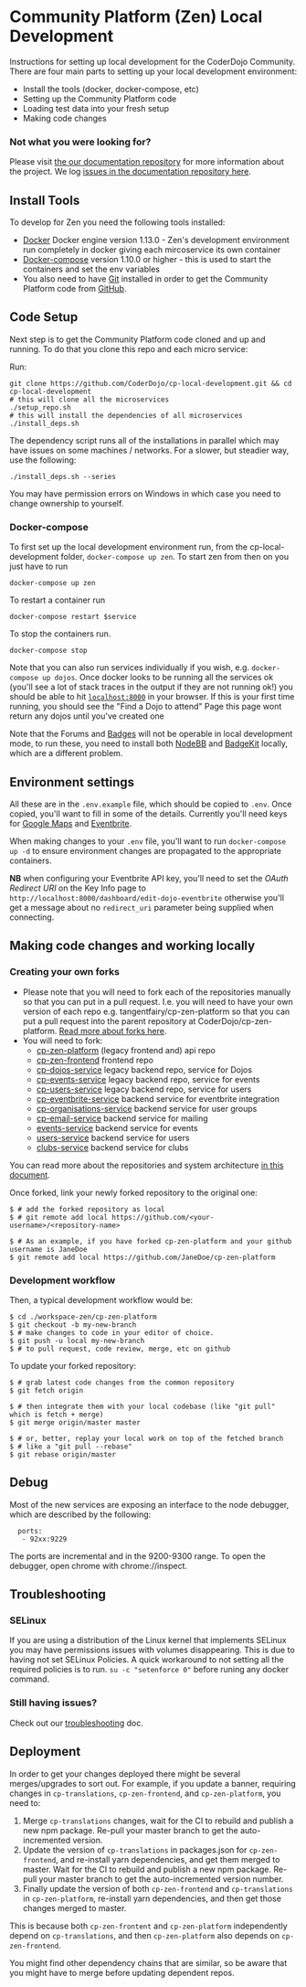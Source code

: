 # Community Platform (Zen) Local Development

Instructions for setting up local development for the CoderDojo Community.
There are four main parts to setting up your local development environment:

* Install the tools (docker, docker-compose, etc)
* Setting up the Community Platform code
* Loading test data into your fresh setup
* Making code changes

### Not what you were looking for?

Please visit [the our documentation repository](https://github.com/CoderDojo/community-platform/blob/master/README.md)
for more information about the project.
We log [issues in the documentation repository here](https://github.com/CoderDojo/community-platform/issues).

## Install Tools

To develop for Zen you need the following tools installed:

* [Docker](https://docs.docker.com/engine/installation/) Docker engine version
  1.13.0 - Zen's development environment run completely in docker giving each
  mircoservice its own container
* [Docker-compose](https://docs.docker.com/compose/install/) version 1.10.0 or
  higher - this is used to start the containers and set the env variables
* You also need to have [Git](https://git-scm.com/) installed in order to get
  the Community Platform code from [GitHub](https://github.com/coderdojo).

## Code Setup

Next step is to get the Community Platform code cloned and up and running. To
do that you clone this repo and each micro service:

Run:

```
git clone https://github.com/CoderDojo/cp-local-development.git && cd cp-local-development
# this will clone all the microservices
./setup_repo.sh
# this will install the dependencies of all microservices
./install_deps.sh
```

The dependency script runs all of the installations in parallel which may have issues on some machines / networks.  For a slower, but steadier way, use the following:

```
./install_deps.sh --series
```

You may have permission errors on Windows in which case you need to change
ownership to yourself.

### Docker-compose

To first set up the local development environment run, from the
cp-local-development folder, `docker-compose up zen`.
To start zen from then on you just have to run

```
docker-compose up zen
```

To restart a container run

```
docker-compose restart $service
```

To stop the containers run.

```
docker-compose stop
```

Note that you can also run services individually if you wish,
e.g. `docker-compose up dojos`. Once docker looks to be running all the
services ok (you'll see a lot of stack traces in the output if they are not
running ok!) you should be able to hit [`localhost:8000`](http://localhost:8000)
in your browser. If this is your first time running, you should see the "Find
a Dojo to attend" Page this page wont return any dojos until you've created one

Note that the Forums and [Badges](installing-badgekit.md) will not be operable
in local development mode, to run these, you need to install both
[NodeBB](https://nodebb.org) and [BadgeKit](installing-badgekit.md) locally, which are a different problem.

## Environment settings

All these are in the `.env.example` file, which should be copied to `.env`.
Once copied, you'll want to fill in some of the details.  Currently you'll need
keys for 
[Google Maps](https://console.cloud.google.com/google/maps-apis/credentials)
and [Eventbrite](https://www.eventbrite.ie/myaccount/apps/).

When making changes to your `.env` file, you'll want to run 
`docker-compose up -d` to ensure environment changes are propagated to the
appropriate containers.

**NB** when configuring your Eventbrite API key, you'll need to set the 
*OAuth Redirect URI* on the Key Info page to
`http://localhost:8000/dashboard/edit-dojo-eventbrite` otherwise you'll get a
message about no `redirect_uri` parameter being supplied when connecting.

## Making code changes and working locally

### Creating your own forks

* Please note that you will need to fork each of the repositories manually so
  that you can put in a pull request. I.e. you will need to have your own
  version of each repo e.g. tangentfairy/cp-zen-platform so that you can put a
  pull request into the parent repository at CoderDojo/cp-zen-platform.
  [Read more about forks here](https://help.github.com/articles/fork-a-repo/).
* You will need to fork:
  * [cp-zen-platform](https://github.com/CoderDojo/cp-zen-platform) (legacy
    frontend and) api repo
  * [cp-zen-frontend](https://github.com/CoderDojo/cp-zen-frontend) frontend repo
  * [cp-dojos-service](https://github.com/CoderDojo/cp-dojos-service) legacy backend repo,
    service for Dojos
  * [cp-events-service](https://github.com/CoderDojo/cp-events-service) legacy backend
    repo, service for events
  * [cp-users-service](https://github.com/CoderDojo/cp-users-service) legacy backend repo,
    service for users
  * [cp-eventbrite-service](https://github.com/CoderDojo/cp-eventbrite-service)
    backend service for eventbrite integration
  * [cp-organisations-service](https://github.com/CoderDojo/cp-organisations-service)
    backend service for user groups
  * [cp-email-service](https://github.com/CoderDojo/cp-email-service)
    backend service for mailing
  * [events-service](https://github.com/CoderDojo/events-service)
    backend service for events
  * [users-service](https://github.com/CoderDojo/users-service)
    backend service for users
  * [clubs-service](https://github.com/CoderDojo/clubs-service)
    backend service for clubs

You can read more about the repositories and system architecture [in this document](https://github.com/CoderDojo/community-platform/blob/master/architecture.md).

Once forked, link your newly forked repository to the original one:

```
$ # add the forked repository as local
$ # git remote add local https://github.com/<your-username>/<repository-name>

$ # As an example, if you have forked cp-zen-platform and your github username is JaneDoe
$ git remote add local https://github.com/JaneDoe/cp-zen-platform

```

### Development workflow

Then, a typical development workflow would be:

```
$ cd ./workspace-zen/cp-zen-platform
$ git checkout -b my-new-branch
$ # make changes to code in your editor of choice.
$ git push -u local my-new-branch
$ # to pull request, code review, merge, etc on github
```

To update your forked repository:

```
$ # grab latest code changes from the common repository
$ git fetch origin

$ # then integrate them with your local codebase (like "git pull" which is fetch + merge)
$ git merge origin/master master

$ # or, better, replay your local work on top of the fetched branch
$ # like a "git pull --rebase"
$ git rebase origin/master
```

## Debug

Most of the new services are exposing an interface to the node debugger, which are described by the following:
```
  ports:
   - 92xx:9229
```
The ports are incremental and in the 9200-9300 range.
To open the debugger, open chrome with chrome://inspect.

## Troubleshooting

### SELinux

If you are using a distribution of the Linux kernel that implements SELinux you may have permissions
issues with volumes disappearing. This is due to having not set SELinux Policies. A quick workaround
to not setting all the required policies is to run. `su -c "setenforce 0"` before runing any docker
command.

### Still having issues?

Check out our [troubleshooting](troubleshooting.md) doc.

## Deployment

In order to get your changes deployed there might be several merges/upgrades to sort out.  For example, if you update a banner, requiring changes in `cp-translations`, `cp-zen-frontend`, and `cp-zen-platform`, you need to:

1. Merge `cp-translations` changes, wait for the CI to rebuild and publish a new npm package. Re-pull your master branch to get the auto-incremented version.
2. Update the version of `cp-translations` in packages.json for `cp-zen-frontend`, and re-install yarn dependencies, and get them merged to master. Wait for the CI to rebuild and publish a new npm package.   Re-pull your master branch to get the auto-incremented version number.
3. Finally update the version of both `cp-zen-frontend` and `cp-translations` in `cp-zen-platform`, re-install yarn dependencies, and then get those changes merged to master.

This is because both `cp-zen-frontent` and `cp-zen-platform` independently depend on `cp-translations`, and then `cp-zen-platform` also depends on `cp-zen-frontend`.

You might find other dependency chains that are similar, so be aware that you might have to merge before updating dependent repos.




